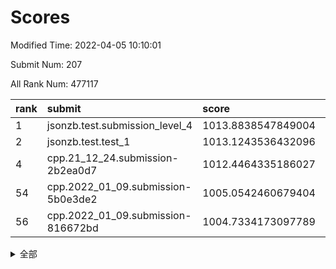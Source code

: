 # Scores

Modified Time: 2022-04-05 10:10:01

Submit Num: 207

All Rank Num: 477117

| rank |               submit               |       score        |       sigma        | pk_num |
| :--- | :--------------------------------- | :----------------- | :----------------- | :----- |
| 1    | jsonzb.test.submission_level_4     | 1013.8838547849004 | 0.8061544607785329 | 9223   |
| 2    | jsonzb.test.test_1                 | 1013.1243536432096 | 0.8065736349355394 | 9216   |
| 4    | cpp.21_12_24.submission-2b2ea0d7   | 1012.4464335186027 | 0.761991031341504  | 9218   |
| 54   | cpp.2022_01_09.submission-5b0e3de2 | 1005.0542460679404 | 0.7241218031008527 | 9216   |
| 56   | cpp.2022_01_09.submission-816672bd | 1004.7334173097789 | 0.727138735981514  | 9217   |


<details>
<summary>全部</summary>

| rank |                 submit                 |       score        |       sigma        | pk_num |
| :--- | :------------------------------------- | :----------------- | :----------------- | :----- |
| 1    | jsonzb.test.submission_level_4         | 1013.8838547849004 | 0.8061544607785329 | 9223   |
| 2    | jsonzb.test.test_1                     | 1013.1243536432096 | 0.8065736349355394 | 9216   |
| 3    | gobigger.level_3.submission_level_3_10 | 1012.8881990657645 | 0.7729416714106503 | 9220   |
| 4    | cpp.21_12_24.submission-2b2ea0d7       | 1012.4464335186027 | 0.761991031341504  | 9218   |
| 5    | gobigger.level_3.submission_level_3_21 | 1011.2893913314066 | 0.7458457084139067 | 9219   |
| 6    | gobigger.level_3.submission_level_3_11 | 1011.1598716358377 | 0.746934109043403  | 9222   |
| 7    | gobigger.level_3.submission_level_3_4  | 1011.1591435423176 | 0.7713673340865516 | 9219   |
| 8    | gobigger.level_3.submission_level_3_1  | 1011.1523763833819 | 0.7568852811407596 | 9220   |
| 9    | gobigger.level_3.submission_level_3_39 | 1011.0725956733122 | 0.7520197900754404 | 9222   |
| 10   | gobigger.level_3.submission_level_3_7  | 1010.9228392107505 | 0.7318975476263418 | 9218   |
| 11   | gobigger.level_3.submission_level_3_12 | 1010.8183818425698 | 0.8101364885961168 | 9220   |
| 12   | gobigger.level_3.submission_level_3_25 | 1010.7626220853201 | 0.7502055627504098 | 9226   |
| 13   | gobigger.level_3.submission_level_3_19 | 1010.7607251036284 | 0.742188947363702  | 9226   |
| 14   | gobigger.level_3.submission_level_3_8  | 1010.7591075764402 | 0.7584947481429346 | 9224   |
| 15   | gobigger.level_3.submission_level_3_47 | 1010.7151360112749 | 0.7573521751326704 | 9216   |
| 16   | gobigger.level_3.submission_level_3_13 | 1010.6873914063387 | 0.7841839675979745 | 9225   |
| 17   | gobigger.level_3.submission_level_3_26 | 1010.646976996865  | 0.7614010495621905 | 9219   |
| 18   | gobigger.level_3.submission_level_3_0  | 1010.6270314456784 | 0.7981350279337621 | 9222   |
| 19   | gobigger.level_3.submission_level_3_18 | 1010.5925578353045 | 0.7293902374938958 | 9219   |
| 20   | gobigger.level_3.submission_level_3_35 | 1010.5855517862151 | 0.7445371484423637 | 9219   |
| 21   | gobigger.level_3.submission_level_3_36 | 1010.5497625773007 | 0.7487236635053429 | 9216   |
| 22   | gobigger.level_3.submission_level_3_5  | 1010.3511886410776 | 0.7637998098698157 | 9212   |
| 23   | gobigger.level_3.submission_level_3_49 | 1010.2983714538207 | 0.7624447566010778 | 9218   |
| 24   | gobigger.level_3.submission_level_3_17 | 1010.2844254911882 | 0.754148904849188  | 9219   |
| 25   | gobigger.level_3.submission_level_3_43 | 1010.2806840588156 | 0.7969846113718935 | 9222   |
| 26   | gobigger.level_3.submission_level_3_15 | 1010.2731454640392 | 0.7637649459473901 | 9220   |
| 27   | gobigger.level_3.submission_level_3_22 | 1010.1991479680485 | 0.7777737200655946 | 9219   |
| 28   | gobigger.level_3.submission_level_3_2  | 1010.168209736041  | 0.7542696947284786 | 9218   |
| 29   | gobigger.level_3.submission_level_3_48 | 1010.1576664616557 | 0.7641828878418029 | 9226   |
| 30   | gobigger.level_3.submission_level_3_41 | 1010.1311571557958 | 0.7699882404477925 | 9216   |
| 31   | gobigger.level_3.submission_level_3_29 | 1010.1297816059026 | 0.743491621921444  | 9218   |
| 32   | gobigger.level_3.submission_level_3_42 | 1010.0893630473716 | 0.7500573964321459 | 9221   |
| 33   | gobigger.level_3.submission_level_3_31 | 1009.937501424004  | 0.7515665649198016 | 9220   |
| 34   | gobigger.level_3.submission_level_3_38 | 1009.8370567643557 | 0.7461025692749764 | 9222   |
| 35   | gobigger.level_3.submission_level_3_45 | 1009.826807516826  | 0.7444150539873816 | 9224   |
| 36   | gobigger.level_3.submission_level_3_20 | 1009.717223480412  | 0.744230345349908  | 9219   |
| 37   | gobigger.level_3.submission_level_3_9  | 1009.6750355744147 | 0.750610420757778  | 9216   |
| 38   | gobigger.level_3.submission_level_3_23 | 1009.5539192672243 | 0.7354355377342868 | 9222   |
| 39   | gobigger.level_3.submission_level_3_16 | 1009.4800898659056 | 0.7569695873261202 | 9219   |
| 40   | gobigger.level_3.submission_level_3_46 | 1009.3919071109112 | 0.7414616407538864 | 9219   |
| 41   | gobigger.level_3.submission_level_3_3  | 1009.3913691364621 | 0.7473903577688269 | 9218   |
| 42   | gobigger.level_3.submission_level_3_37 | 1009.3577868797223 | 0.7672773711364972 | 9227   |
| 43   | gobigger.level_3.submission_level_3_44 | 1009.2473267708791 | 0.7684519525972253 | 9220   |
| 44   | gobigger.level_3.submission_level_3_14 | 1009.2164249524864 | 0.7530576887576205 | 9223   |
| 45   | gobigger.level_3.submission_level_3_32 | 1009.203997496405  | 0.7690298000011528 | 9224   |
| 46   | gobigger.level_3.submission_level_3_40 | 1009.1497521860537 | 0.7283728680864234 | 9219   |
| 47   | gobigger.level_3.submission_level_3_27 | 1009.107305029001  | 0.7538920312916999 | 9222   |
| 48   | gobigger.level_3.submission_level_3_24 | 1008.9882583166037 | 0.755742977593596  | 9214   |
| 49   | gobigger.level_3.submission_level_3_28 | 1008.900889112107  | 0.720754652116524  | 9218   |
| 50   | gobigger.level_3.submission_level_3_6  | 1008.676363861295  | 0.7396238785196128 | 9224   |
| 51   | gobigger.level_3.submission_level_3_34 | 1008.6676142529685 | 0.744818760546099  | 9219   |
| 52   | gobigger.level_3.submission_level_3_30 | 1008.33401804075   | 0.7468954988322033 | 9211   |
| 53   | gobigger.level_3.submission_level_3_33 | 1008.1912002878735 | 0.7302741224480286 | 9215   |
| 54   | cpp.2022_01_09.submission-5b0e3de2     | 1005.0542460679404 | 0.7241218031008527 | 9216   |
| 55   | gobigger.level_1.submission_level_1_23 | 1004.911448818951  | 0.7230028692733217 | 9225   |
| 56   | cpp.2022_01_09.submission-816672bd     | 1004.7334173097789 | 0.727138735981514  | 9217   |
| 57   | gobigger.level_1.submission_level_1_3  | 1004.7119958967826 | 0.7238317361031881 | 9219   |
| 58   | gobigger.level_1.submission_level_1_24 | 1004.3029420507572 | 0.7307444701269509 | 9216   |
| 59   | gobigger.level_1.submission_level_1_34 | 1004.0912238085417 | 0.7131442126449254 | 9220   |
| 60   | gobigger.level_1.submission_level_1_29 | 1004.0536305681001 | 0.7205536706792447 | 9219   |
| 61   | gobigger.level_1.submission_level_1_21 | 1003.9923428328296 | 0.7224426916414461 | 9218   |
| 62   | gobigger.level_1.submission_level_1_17 | 1003.9126093703078 | 0.7164002356329894 | 9226   |
| 63   | gobigger.level_1.submission_level_1_42 | 1003.8570724257875 | 0.7123470904918221 | 9223   |
| 64   | gobigger.level_1.submission_level_1_19 | 1003.7719993180444 | 0.7223662608080024 | 9219   |
| 65   | gobigger.level_1.submission_level_1_36 | 1003.6995210889138 | 0.7232201178454519 | 9221   |
| 66   | gobigger.level_1.submission_level_1_6  | 1003.668866143898  | 0.7390521321644896 | 9212   |
| 67   | gobigger.level_1.submission_level_1_30 | 1003.648295826967  | 0.7212371980930019 | 9220   |
| 68   | gobigger.level_1.submission_level_1_15 | 1003.6408071327511 | 0.7133504659549803 | 9223   |
| 69   | gobigger.level_1.submission_level_1_0  | 1003.6050358896633 | 0.724268027747507  | 9222   |
| 70   | gobigger.level_1.submission_level_1_32 | 1003.5144197124785 | 0.7181841088654198 | 9225   |
| 71   | gobigger.level_1.submission_level_1_45 | 1003.4672661708405 | 0.7049804729798431 | 9219   |
| 72   | gobigger.level_1.submission_level_1_9  | 1003.4038105880551 | 0.7136379756046856 | 9222   |
| 73   | gobigger.level_1.submission_level_1_37 | 1003.3534375876377 | 0.7044161787437885 | 9216   |
| 74   | gobigger.level_1.submission_level_1_40 | 1003.2937613020041 | 0.709477658303817  | 9220   |
| 75   | gobigger.level_1.submission_level_1_16 | 1003.2477478473248 | 0.7172826886847838 | 9220   |
| 76   | gobigger.level_1.submission_level_1_28 | 1003.2405056529897 | 0.7081341079430811 | 9221   |
| 77   | gobigger.level_1.submission_level_1_13 | 1003.2039893912558 | 0.7142909704938746 | 9222   |
| 78   | gobigger.level_1.submission_level_1_41 | 1003.1714134174208 | 0.7184233160662357 | 9220   |
| 79   | gobigger.level_1.submission_level_1_11 | 1003.1407459787545 | 0.7165575504048763 | 9223   |
| 80   | gobigger.level_1.submission_level_1_48 | 1003.1344469928486 | 0.7251744882127514 | 9220   |
| 81   | gobigger.level_1.submission_level_1_2  | 1003.0666643901885 | 0.7209551721972982 | 9211   |
| 82   | gobigger.level_1.submission_level_1_39 | 1003.0176508041924 | 0.7140838203837108 | 9222   |
| 83   | gobigger.level_1.submission_level_1_38 | 1002.9891116672724 | 0.7165404903677662 | 9224   |
| 84   | gobigger.level_1.submission_level_1_26 | 1002.966053638549  | 0.7214214406700178 | 9221   |
| 85   | gobigger.level_1.submission_level_1_5  | 1002.92671780442   | 0.7292240614785649 | 9219   |
| 86   | gobigger.level_1.submission_level_1_46 | 1002.9132572330515 | 0.7115157538902416 | 9215   |
| 87   | gobigger.level_1.submission_level_1_47 | 1002.8600914068284 | 0.717931127431239  | 9220   |
| 88   | gobigger.level_1.submission_level_1_31 | 1002.8493996732428 | 0.7132425472301611 | 9216   |
| 89   | gobigger.level_1.submission_level_1_43 | 1002.7435818434412 | 0.7081129055618997 | 9216   |
| 90   | gobigger.level_1.submission_level_1_22 | 1002.7026448053365 | 0.7016939090252506 | 9225   |
| 91   | gobigger.level_1.submission_level_1_18 | 1002.6536177037746 | 0.7286164627960557 | 9220   |
| 92   | gobigger.level_1.submission_level_1_4  | 1002.6182450694108 | 0.707267121445559  | 9217   |
| 93   | gobigger.level_1.submission_level_1_8  | 1002.6099138119835 | 0.7150695500429642 | 9215   |
| 94   | gobigger.level_1.submission_level_1_20 | 1002.5140886436094 | 0.710641002858561  | 9223   |
| 95   | gobigger.level_1.submission_level_1_35 | 1002.4630466015907 | 0.7149616676140623 | 9221   |
| 96   | gobigger.level_1.submission_level_1_10 | 1002.4442091495641 | 0.7096459728955532 | 9216   |
| 97   | gobigger.level_1.submission_level_1_1  | 1002.4098001535243 | 0.7155376806712147 | 9222   |
| 98   | gobigger.level_1.submission_level_1_49 | 1002.3780173497953 | 0.711666871726317  | 9219   |
| 99   | gobigger.level_1.submission_level_1_44 | 1002.3389103040598 | 0.7144754100581567 | 9222   |
| 100  | gobigger.level_1.submission_level_1_33 | 1002.3319924870044 | 0.7110465227932085 | 9221   |
| 101  | gobigger.level_1.submission_level_1_27 | 1002.3300718513084 | 0.712333798848365  | 9218   |
| 102  | gobigger.level_1.submission_level_1_14 | 1002.2713865417428 | 0.7122996077396538 | 9218   |
| 103  | gobigger.level_1.submission_level_1_25 | 1002.2555819165854 | 0.7227024546227665 | 9220   |
| 104  | gobigger.level_1.submission_level_1_7  | 1001.7881264932183 | 0.7096792173750904 | 9218   |
| 105  | gobigger.level_1.submission_level_1_12 | 1001.5529257922892 | 0.7085060404722793 | 9224   |
| 106  | gobigger.random.submission_random_37   | 997.7790534115018  | 0.7004489173607429 | 9223   |
| 107  | gobigger.random.submission_random_27   | 997.225015653525   | 0.7060080949333801 | 9218   |
| 108  | gobigger.random.submission_random_23   | 997.1708360337338  | 0.7014600463388494 | 9219   |
| 109  | gobigger.random.submission_random_25   | 997.0907138684976  | 0.7107171902444244 | 9221   |
| 110  | gobigger.random.submission_random_31   | 997.0089972149667  | 0.7131125509763279 | 9217   |
| 111  | gobigger.random.submission_random_11   | 996.8185396367122  | 0.7110649872028693 | 9221   |
| 112  | gobigger.random.submission_random_4    | 996.8065568207767  | 0.7077452842368412 | 9222   |
| 113  | gobigger.random.submission_random_39   | 996.7724020757339  | 0.7042163377861096 | 9223   |
| 114  | gobigger.random.submission_random_20   | 996.7160976930878  | 0.6966893209461812 | 9221   |
| 115  | gobigger.random.submission_random_3    | 996.6539058943956  | 0.7051596405288435 | 9217   |
| 116  | gobigger.random.submission_random_21   | 996.6199370516894  | 0.6935047757577675 | 9219   |
| 117  | gobigger.random.submission_random_13   | 996.5299841913211  | 0.7155588158215943 | 9214   |
| 118  | gobigger.random.submission_random_28   | 996.4961912293184  | 0.7119922117967669 | 9218   |
| 119  | gobigger.random.submission_random_49   | 996.4818362613873  | 0.7097247328751047 | 9215   |
| 120  | gobigger.random.submission_random_7    | 996.4768365468029  | 0.7318525427801621 | 9221   |
| 121  | gobigger.random.submission_random_34   | 996.4739734877393  | 0.7222427086511123 | 9217   |
| 122  | gobigger.random.submission_random_14   | 996.4680890699649  | 0.6995322082232022 | 9219   |
| 123  | gobigger.random.submission_random_35   | 996.4400178551201  | 0.7076300955368559 | 9222   |
| 124  | gobigger.random.submission_random_38   | 996.4353991297371  | 0.703460619865986  | 9222   |
| 125  | gobigger.random.submission_random_1    | 996.4115496510483  | 0.7057914181804446 | 9221   |
| 126  | gobigger.random.submission_random_44   | 996.4107215547886  | 0.7056212090611561 | 9221   |
| 127  | gobigger.random.submission_random_32   | 996.2749668250185  | 0.7175912827909937 | 9224   |
| 128  | gobigger.random.submission_random_41   | 996.2674107297246  | 0.706012623671242  | 9216   |
| 129  | gobigger.random.submission_random_46   | 996.1921058641809  | 0.7184009329854629 | 9216   |
| 130  | gobigger.random.submission_random_5    | 996.1422916737123  | 0.7114725181385518 | 9219   |
| 131  | gobigger.random.submission_random_26   | 996.0662413052604  | 0.7163746658525455 | 9225   |
| 132  | gobigger.random.submission_random_12   | 996.045507433816   | 0.7164063610501444 | 9219   |
| 133  | gobigger.random.submission_random_24   | 996.0061827673634  | 0.7144132386051737 | 9221   |
| 134  | gobigger.random.submission_random_16   | 995.9789398041903  | 0.7110085223579617 | 9222   |
| 135  | gobigger.random.submission_random_42   | 995.9369076161363  | 0.7137802319305525 | 9218   |
| 136  | gobigger.random.submission_random_43   | 995.8983187102584  | 0.7100284405239526 | 9215   |
| 137  | gobigger.random.submission_random_10   | 995.8726201935532  | 0.7152958985984598 | 9224   |
| 138  | gobigger.random.submission_random_8    | 995.8315224178316  | 0.7239458751504794 | 9218   |
| 139  | gobigger.random.submission_random_17   | 995.8110227514372  | 0.7108423963925428 | 9222   |
| 140  | gobigger.random.submission_random_36   | 995.782670739289   | 0.7075096077822962 | 9217   |
| 141  | gobigger.random.submission_random_30   | 995.743384551794   | 0.7100493287170755 | 9221   |
| 142  | gobigger.random.submission_random_22   | 995.70726022558    | 0.7190724857544637 | 9223   |
| 143  | gobigger.random.submission_random_18   | 995.5438034093611  | 0.7210786273217732 | 9217   |
| 144  | gobigger.random.submission_random_2    | 995.5086784827585  | 0.7146001896483468 | 9223   |
| 145  | gobigger.random.submission_random_40   | 995.4853763407801  | 0.7270124891486113 | 9218   |
| 146  | gobigger.random.submission_random_19   | 995.4433508901633  | 0.6988534143538894 | 9220   |
| 147  | gobigger.random.submission_random_33   | 995.3703098005494  | 0.7073267129976265 | 9216   |
| 148  | gobigger.random.submission_random_0    | 995.3619260477293  | 0.6993504790117779 | 9220   |
| 149  | gobigger.random.submission_random_45   | 995.3248336621515  | 0.711861665023738  | 9221   |
| 150  | gobigger.random.submission_random_15   | 995.3164111599235  | 0.7050847212746377 | 9223   |
| 151  | gobigger.random.submission_random_9    | 995.2956216516503  | 0.7095167954105099 | 9222   |
| 152  | gobigger.random.submission_random_6    | 995.02481991661    | 0.7141415416179868 | 9215   |
| 153  | gobigger.random.submission_random_29   | 995.0193322438749  | 0.7279437632022894 | 9222   |
| 154  | gobigger.random.submission_random_47   | 994.5062157681372  | 0.7159169974581082 | 9219   |
| 155  | gobigger.random.submission_random_48   | 994.4051917099334  | 0.7177631457031421 | 9216   |
| 156  | gobigger.level_2.submission_level_2_6  | 994.0813292604339  | 0.7312426024904166 | 9222   |
| 157  | gobigger.level_2.submission_level_2_20 | 993.8401181907686  | 0.7198899254999246 | 9213   |
| 158  | gobigger.level_2.submission_level_2_0  | 993.7915972042057  | 0.7359242915880553 | 9224   |
| 159  | gobigger.level_2.submission_level_2_26 | 993.5572504523112  | 0.732878129246271  | 9217   |
| 160  | gobigger.level_2.submission_level_2_12 | 993.3496819721411  | 0.7299930482564585 | 9215   |
| 161  | gobigger.level_2.submission_level_2_2  | 993.1086410890551  | 0.7356153630889407 | 9222   |
| 162  | gobigger.level_2.submission_level_2_11 | 993.0971898699295  | 0.749588397399101  | 9217   |
| 163  | gobigger.level_2.submission_level_2_42 | 992.9447522966552  | 0.7275005580045728 | 9225   |
| 164  | gobigger.level_2.submission_level_2_22 | 992.7828668348135  | 0.7158876582238735 | 9223   |
| 165  | gobigger.level_2.submission_level_2_43 | 992.7309330479712  | 0.7447643712017077 | 9219   |
| 166  | gobigger.level_2.submission_level_2_27 | 992.7246535871169  | 0.727731859936151  | 9223   |
| 167  | gobigger.level_2.submission_level_2_39 | 992.6761235740014  | 0.7473441703405397 | 9223   |
| 168  | gobigger.level_2.submission_level_2_44 | 992.6015314029063  | 0.7529567488711707 | 9222   |
| 169  | gobigger.level_2.submission_level_2_29 | 992.5990584648662  | 0.7246373647673827 | 9219   |
| 170  | gobigger.level_2.submission_level_2_40 | 992.5935382049441  | 0.7578842805240861 | 9216   |
| 171  | gobigger.level_2.submission_level_2_15 | 992.5680645308151  | 0.7223176948101553 | 9222   |
| 172  | gobigger.level_2.submission_level_2_16 | 992.5297903348605  | 0.732833405731502  | 9218   |
| 173  | gobigger.level_2.submission_level_2_14 | 992.4137854036684  | 0.740042784115903  | 9218   |
| 174  | gobigger.level_2.submission_level_2_47 | 992.3788183724733  | 0.7397015095014361 | 9215   |
| 175  | gobigger.level_2.submission_level_2_17 | 992.2919984247337  | 0.7562965221632816 | 9219   |
| 176  | gobigger.level_2.submission_level_2_37 | 992.2376163696764  | 0.7430824986364319 | 9219   |
| 177  | gobigger.level_2.submission_level_2_34 | 992.2140961405302  | 0.7367040876114118 | 9222   |
| 178  | gobigger.level_2.submission_level_2_10 | 992.211419110233   | 0.7517836253535651 | 9218   |
| 179  | gobigger.level_2.submission_level_2_13 | 992.1734197500782  | 0.7563172811535143 | 9220   |
| 180  | gobigger.level_2.submission_level_2_7  | 992.139714879943   | 0.7288731728867562 | 9218   |
| 181  | gobigger.level_2.submission_level_2_24 | 992.1295886417702  | 0.7511532743577584 | 9211   |
| 182  | gobigger.level_2.submission_level_2_41 | 992.1263399200001  | 0.7545519431237812 | 9221   |
| 183  | gobigger.level_2.submission_level_2_38 | 991.9790445150245  | 0.7382547067400048 | 9218   |
| 184  | gobigger.level_2.submission_level_2_46 | 991.9779136018085  | 0.7531021504095105 | 9221   |
| 185  | gobigger.level_2.submission_level_2_3  | 991.9662766727398  | 0.7510715327160368 | 9222   |
| 186  | gobigger.level_2.submission_level_2_30 | 991.8707305303017  | 0.7638364602228239 | 9214   |
| 187  | gobigger.level_2.submission_level_2_18 | 991.8521767534265  | 0.7439875464169261 | 9220   |
| 188  | gobigger.level_2.submission_level_2_33 | 991.8434686800068  | 0.7510266973619265 | 9222   |
| 189  | gobigger.level_2.submission_level_2_23 | 991.8164193678492  | 0.7516639161812853 | 9218   |
| 190  | gobigger.level_2.submission_level_2_5  | 991.72333867561    | 0.7598517540308931 | 9223   |
| 191  | gobigger.level_2.submission_level_2_32 | 991.679644122015   | 0.7362727800575858 | 9217   |
| 192  | gobigger.level_2.submission_level_2_35 | 991.6387024407682  | 0.7581072437061704 | 9225   |
| 193  | gobigger.level_2.submission_level_2_31 | 991.5864054162977  | 0.7445252610772611 | 9221   |
| 194  | gobigger.level_2.submission_level_2_28 | 991.5625336256146  | 0.7364382023447329 | 9218   |
| 195  | gobigger.level_2.submission_level_2_48 | 991.5573953977605  | 0.7393963298436956 | 9222   |
| 196  | gobigger.level_2.submission_level_2_36 | 991.4307213037135  | 0.7518924461580109 | 9214   |
| 197  | gobigger.level_2.submission_level_2_49 | 991.3066435485977  | 0.7370907554272005 | 9217   |
| 198  | gobigger.level_2.submission_level_2_1  | 991.2691565450762  | 0.7542084678231059 | 9215   |
| 199  | gobigger.level_2.submission_level_2_45 | 991.2198406195512  | 0.7528907661494908 | 9222   |
| 200  | gobigger.level_2.submission_level_2_21 | 991.1953748767255  | 0.737635873930436  | 9220   |
| 201  | gobigger.level_2.submission_level_2_9  | 991.1621694319005  | 0.7377198905655863 | 9221   |
| 202  | gobigger.level_2.submission_level_2_4  | 991.1528845181216  | 0.7445407315841025 | 9217   |
| 203  | gobigger.level_2.submission_level_2_19 | 991.1440204413309  | 0.7604743353655734 | 9220   |
| 204  | gobigger.level_2.submission_level_2_25 | 991.143578944647   | 0.7421429002887889 | 9223   |
| 205  | gobigger.level_2.submission_level_2_8  | 990.6507931852691  | 0.7751122253946797 | 9220   |
| 206  | gobigger.none.submission_none_0        | 978.1945334086645  | 1.4379733413681763 | 9218   |
| 207  | gobigger.none.submission_none_1        | 976.927686998616   | 1.3935818313467783 | 9219   |

</details>